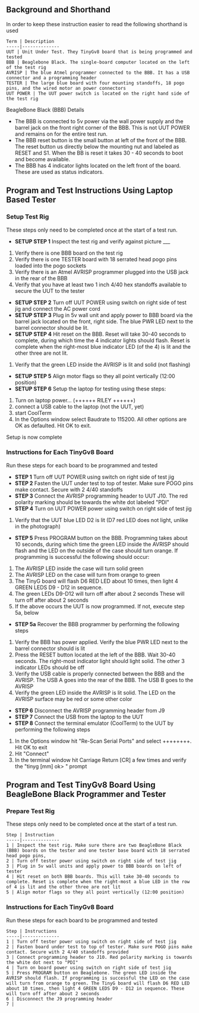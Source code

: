 ## Background and Shorthand
In order to keep these instruction easier to read the following shorthand is used

	Term | Description
	-----|--------------
	UUT | Unit Under Test. They TinyGv8 board that is being programmed and tested
	BBB | Beaglebone Black. The single-board computer located on the left of the test rig
	AVRISP | The blue Atmel programmer connected to the BBB. It has a USB connector and a programming header
	TESTER | The large blue board with four mounting standoffs, 18 pogo pins, and the wired motor an power connectors
	UUT POWER | The UUT power switch is located on the right hand side of the test rig


BeagleBone Black (BBB) Details

* The BBB is connected to 5v power via the wall power supply and the barrel jack on the front right corner of the BBB. This is not UUT POWER and remains on for the entire test run.
* The BBB reset button is the small button at left of the front of the BBB. The reset button us directly below the mounting nut and labeled as RESET and S1. When the BB is reset it takes 30 - 40 seconds to boot and become available.
* The BBB has 4 indicator lights located on the left front of the board. These are used as status indicators.

## Program and Test Instructions Using Laptop Based Tester
### Setup Test Rig 

These steps only need to be completed once at the start of a test run. 

* **SETUP STEP 1** Inspect the test rig and verify against picture ___
 1. Verify there is one BBB board on the test rig
 1. Verify there is one TESTER board with 18 serrated head pogo pins loaded into the pogo sockets
 1. Verify there is an Atmel AVRISP programmer plugged into the USB jack in the rear of the BBB
 1. Verify that you have at least two 1 inch 4/40 hex standoffs available to secure the UUT to the tester
* **SETUP STEP 2** Turn off UUT POWER using switch on right side of test jig and connect the AC power cord
* **SETUP STEP 3** Plug in 5v wall unit and apply power to BBB board via the barrel jack located on the front, right side. The blue PWR LED next to the barrel connector should be lit.
* **SETUP STEP 4** Hit reset on the BBB. Reset will take 30-40 seconds to complete, during which time the 4 indicator lights should flash. Reset is complete when the right-most blue indicator LED (of the 4) is lit and the other three are not lit.
 1. Verify that the green LED inside the AVRISP is lit and solid (not flashing)
* **SETUP STEP 5** Align motor flags so they all point vertically (12:00 position)
* **SETUP STEP 6** Setup the laptop for testing using these steps:
 1. Turn on laptop power... (++++++ RILEY ++++++)
 1. connect a USB cable to the laptop (not the UUT, yet)
 1. start CoolTerm
 1. In the Options window select Baudrate to 115200. All other options are OK as defaulted. Hit OK to exit.


Setup is now complete

### Instructions for Each TinyGv8 Board
Run these steps for each board to be programmed and tested

* **STEP 1** Turn off UUT POWER using switch on right side of test jig
* **STEP 2** Fasten the UUT under test to top of tester. Make sure POGO pins make contact. Secure with 2 4/40 standoffs
* **STEP 3** Connect the AVRISP programming header to UUT J10. The red polarity marking should be towards the white dot labeled "PDI"
* **STEP 4** Turn on UUT POWER power using switch on right side of test jig
 1. Verify that the UUT blue LED D2 is lit (D7 red LED does not light, unlike in the photograph) 
* **STEP 5** Press PROGRAM button on the BBB. Programming takes about 10 seconds, during which time the green LED inside the AVRISP should flash and the LED on the outside of the case should turn orange. If programming is successful the following should occur:
 1. The AVRISP LED inside the case will turn solid green
 1. The AVRISP LED on the case will turn from orange to green
 1. The TinyG board will flash D6 RED LED about 10 times, then light 4 GREEN LEDS D9 - D12 in sequence.
 1. The green LEDs D9-D12 will turn off after about 2 seconds These will turn off after about 2 seconds
 1. If the above occurs the UUT is now programmed. If not, execute step 5a, below
* **STEP 5a** Recover the BBB programmer by performing the following steps
 1. Verify the BBB has power applied. Verify the blue PWR LED next to the barrel connector should is lit
 1. Press the RESET button located at the left of the BBB. Wait 30-40 seconds. The right-most indicator light should light solid. The other 3 indicator LEDs should be off
 1. Verify the USB cable is properly connected between the BBB and the AVRISP. The USB A goes into the rear of the BBB. The USB B goes to the AVRISP
 1. Verify the green LED inside the AVRISP is lit solid. The LED on the AVRISP surface may be red or some other color
* **STEP 6** Disconnect the AVRISP programming header from J9 
* **STEP 7** Connect the USB from the laptop to the UUT
* **STEP 8** Connect the terminal emulator (CoolTerm) to the UUT by performing the following steps
 1. In the Options window hit "Re-Scan Serial Ports" and select ++++++++. Hit OK to exit
 1. Hit "Connect"
 1. In the terminal window hit Carriage Return [CR] a few times and verify the "tinyg [mm] ok> " prompt

## Program and Test TinyGv8 Board Using BeagleBone Black Programmer and Tester
### Prepare Test Rig 
These steps only need to be completed once at the start of a test run. 

	Step | Instruction
	-----|--------------
	1 | Inspect the test rig. Make sure there are two BeagleBone Black (BBB) boards on the tester and one tester base board with 18 serrated head pogo pins,
	2 | Turn off tester power using switch on right side of test jig
	3 | Plug in 5v wall units and apply power to BBB boards on left of tester
	4 | Hit reset on both BBB boards. This will take 30-40 seconds to complete. Reset is complete when the right-most a blue LED in the row of 4 is lit and the other three are not lit
	5 | Align motor flags so they all point vertically (12:00 position)
 

### Instructions for Each TinyGv8 Board
Run these steps for each board to be programmed and tested

	Step | Instructions 
	-----|--------------
	1 | Turn off tester power using switch on right side of test jig
	2 | Fasten board under test to top of tester. Make sure POGO pins make contact. Secure with 2 4/40 standoffs provided
	3 | Connect programming header to J10. Red polarity marking is towards the white dot next to "PDI"
	4 | Turn on board power using switch on right side of test jig
	5 | Press PROGRAM button on Beaglebone. The green LED inside the AVRISP should flash. If programming is successful the LED on the case will turn from orange to green. The TinyG board will flash D6 RED LED about 10 times, then light 4 GREEN LEDS D9 - D12 in sequence. These will turn off after about 2 seconds  
	6 | Disconnect the J9 programming header
	7 | 
	